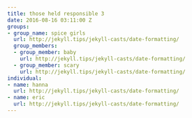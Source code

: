 ```yaml
---
title: those held responsible 3
date: 2016-08-16 03:11:00 Z
groups:
- group_name: spice girls
  url: http://jekyll.tips/jekyll-casts/date-formatting/
  group_members:
  - group_member: baby
    url: http://jekyll.tips/jekyll-casts/date-formatting/
  - group_member: scary
    url: http://jekyll.tips/jekyll-casts/date-formatting/
individual:
- name: hanna
  url: http://jekyll.tips/jekyll-casts/date-formatting/
- name: eric
  url: http://jekyll.tips/jekyll-casts/date-formatting/
---
```


